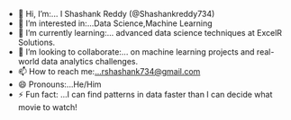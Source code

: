 - 👋 Hi, I’m:... I Shashank Reddy (@Shashankreddy734)
- 👀 I’m interested in:...Data Science,Machine Learning 
- 🌱 I’m currently learning:... advanced data science techniques at ExcelR Solutions.
- 💞️ I’m looking to collaborate:... on machine learning projects and real-world data analytics challenges.
- 📫 How to reach me:...rshashank734@gmail.com
- 😄 Pronouns:...He/Him
- ⚡ Fun fact: ...I can find patterns in data faster than I can decide what movie to watch!

<!---
Shashankreddy734/Shashankreddy734 is a ✨ special ✨ repository because its `README.md` (this file) appears on your GitHub profile.
You can click the Preview link to take a look at your changes.
--->
